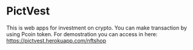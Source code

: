 # PictVest
This is web apps for investment on crypto. You can make transaction by using Pcoin token. For demostration you can access in here: https://pictvest.herokuapp.com/nftshop
